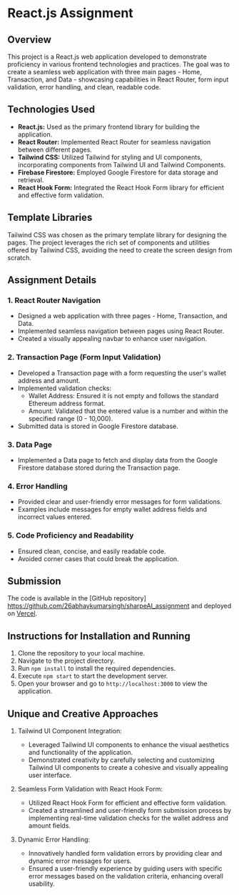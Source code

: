 # React.js Assignment

## Overview

This project is a React.js web application developed to demonstrate proficiency in various frontend technologies and practices. The goal was to create a seamless web application with three main pages - Home, Transaction, and Data - showcasing capabilities in React Router, form input validation, error handling, and clean, readable code.

## Technologies Used

- **React.js:** Used as the primary frontend library for building the application.
- **React Router:** Implemented React Router for seamless navigation between different pages.
- **Tailwind CSS:** Utilized Tailwind for styling and UI components, incorporating components from Tailwind UI and Tailwind Components.
- **Firebase Firestore:** Employed Google Firestore for data storage and retrieval.
- **React Hook Form:** Integrated the React Hook Form library for efficient and effective form validation.

## Template Libraries

Tailwind CSS was chosen as the primary template library for designing the pages. The project leverages the rich set of components and utilities offered by Tailwind CSS, avoiding the need to create the screen design from scratch.

## Assignment Details

### 1. React Router Navigation

- Designed a web application with three pages - Home, Transaction, and Data.
- Implemented seamless navigation between pages using React Router.
- Created a visually appealing navbar to enhance user navigation.

### 2. Transaction Page (Form Input Validation)

- Developed a Transaction page with a form requesting the user's wallet address and amount.
- Implemented validation checks:
  - Wallet Address: Ensured it is not empty and follows the standard Ethereum address format.
  - Amount: Validated that the entered value is a number and within the specified range (0 - 10,000).
- Submitted data is stored in Google Firestore database.

### 3. Data Page

- Implemented a Data page to fetch and display data from the Google Firestore database stored during the Transaction page.

### 4. Error Handling

- Provided clear and user-friendly error messages for form validations.
- Examples include messages for empty wallet address fields and incorrect values entered.

### 5. Code Proficiency and Readability

- Ensured clean, concise, and easily readable code.
- Avoided corner cases that could break the application.

## Submission

The code is available in the [GitHub repository] https://github.com/26abhaykumarsingh/sharpeAI_assignment and deployed on [Vercel](deployment-link).

## Instructions for Installation and Running

1. Clone the repository to your local machine.
2. Navigate to the project directory.
3. Run `npm install` to install the required dependencies.
4. Execute `npm start` to start the development server.
5. Open your browser and go to `http://localhost:3000` to view the application.

## Unique and Creative Approaches

1. Tailwind UI Component Integration:

   - Leveraged Tailwind UI components to enhance the visual aesthetics and functionality of the application.
   - Demonstrated creativity by carefully selecting and customizing Tailwind UI components to create a cohesive and visually appealing user interface.

2. Seamless Form Validation with React Hook Form:

   - Utilized React Hook Form for efficient and effective form validation.
   - Created a streamlined and user-friendly form submission process by implementing real-time validation checks for the wallet address and amount fields.

3. Dynamic Error Handling:

   - Innovatively handled form validation errors by providing clear and dynamic error messages for users.
   - Ensured a user-friendly experience by guiding users with specific error messages based on the validation criteria, enhancing overall usability.
